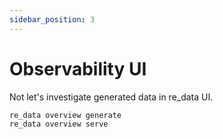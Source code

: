 ```yaml
---
sidebar_position: 3
---
```


# Observability UI

Not let's investigate generated data in re_data UI.

```
re_data overview generate
re_data overview serve
```

